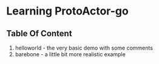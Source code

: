 # Learning ProtoActor-go

## Table Of Content

1. helloworld - the very basic demo with some comments
2. barebone - a little bit more realistic example
